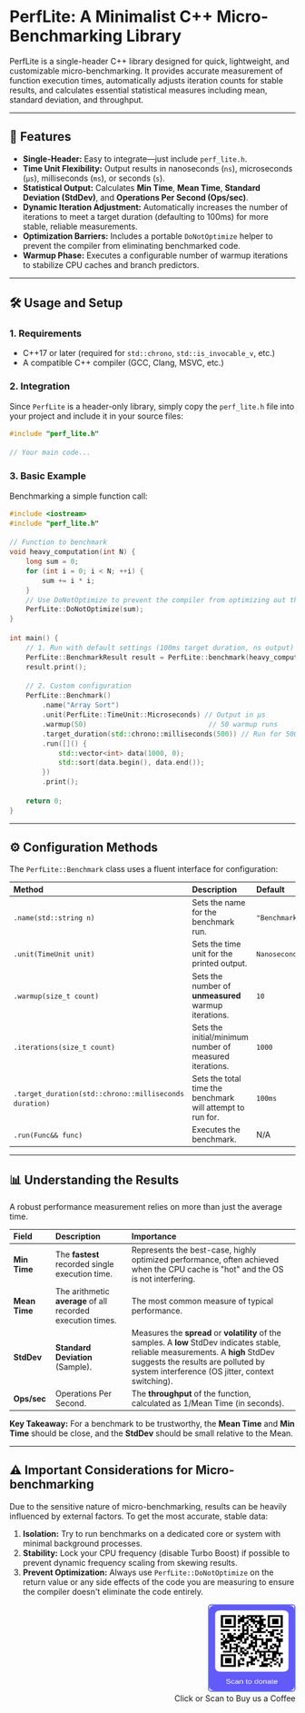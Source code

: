 

# PerfLite: A Minimalist C++ Micro-Benchmarking Library

PerfLite is a single-header C++ library designed for quick, lightweight, and customizable micro-benchmarking. It provides accurate measurement of function execution times, automatically adjusts iteration counts for stable results, and calculates essential statistical measures including mean, standard deviation, and throughput.

---

## 🚀 Features

* **Single-Header:** Easy to integrate—just include `perf_lite.h`.
* **Time Unit Flexibility:** Output results in nanoseconds (`ns`), microseconds (`µs`), milliseconds (`ms`), or seconds (`s`).
* **Statistical Output:** Calculates **Min Time**, **Mean Time**, **Standard Deviation (StdDev)**, and **Operations Per Second (Ops/sec)**.
* **Dynamic Iteration Adjustment:** Automatically increases the number of iterations to meet a target duration (defaulting to 100ms) for more stable, reliable measurements.
* **Optimization Barriers:** Includes a portable `DoNotOptimize` helper to prevent the compiler from eliminating benchmarked code.
* **Warmup Phase:** Executes a configurable number of warmup iterations to stabilize CPU caches and branch predictors.

---

## 🛠️ Usage and Setup

### 1. Requirements

* C++17 or later (required for `std::chrono`, `std::is_invocable_v`, etc.)
* A compatible C++ compiler (GCC, Clang, MSVC, etc.)

### 2. Integration

Since `PerfLite` is a header-only library, simply copy the `perf_lite.h` file into your project and include it in your source files:

```cpp
#include "perf_lite.h"

// Your main code...
````

### 3\. Basic Example

Benchmarking a simple function call:

```cpp
#include <iostream>
#include "perf_lite.h"

// Function to benchmark
void heavy_computation(int N) {
    long sum = 0;
    for (int i = 0; i < N; ++i) {
        sum += i * i;
    }
    // Use DoNotOptimize to prevent the compiler from optimizing out the calculation
    PerfLite::DoNotOptimize(sum); 
}

int main() {
    // 1. Run with default settings (100ms target duration, ns output)
    PerfLite::BenchmarkResult result = PerfLite::benchmark(heavy_computation, 1000);
    result.print();

    // 2. Custom configuration
    PerfLite::Benchmark()
        .name("Array Sort")
        .unit(PerfLite::TimeUnit::Microseconds) // Output in µs
        .warmup(50)                              // 50 warmup runs
        .target_duration(std::chrono::milliseconds(500)) // Run for 500ms
        .run([]() {
            std::vector<int> data(1000, 0);
            std::sort(data.begin(), data.end());
        })
        .print();

    return 0;
}
```

-----

## ⚙️ Configuration Methods

The `PerfLite::Benchmark` class uses a fluent interface for configuration:

| Method | Description | Default |
| :--- | :--- | :--- |
| `.name(std::string n)` | Sets the name for the benchmark run. | `"Benchmark"` |
| `.unit(TimeUnit unit)` | Sets the time unit for the printed output. | `Nanoseconds` |
| `.warmup(size_t count)` | Sets the number of **unmeasured** warmup iterations. | `10` |
| `.iterations(size_t count)` | Sets the initial/minimum number of measured iterations. | `1000` |
| `.target_duration(std::chrono::milliseconds duration)` | Sets the total time the benchmark will attempt to run for. | `100ms` |
| `.run(Func&& func)` | Executes the benchmark. | N/A |

-----

## 📊 Understanding the Results

A robust performance measurement relies on more than just the average time.

| Field | Description | Importance |
| :--- | :--- | :--- |
| **Min Time** | The **fastest** recorded single execution time. | Represents the best-case, highly optimized performance, often achieved when the CPU cache is "hot" and the OS is not interfering. |
| **Mean Time** | The arithmetic **average** of all recorded execution times. | The most common measure of typical performance. |
| **StdDev** | **Standard Deviation** (Sample). | Measures the **spread** or **volatility** of the samples. A **low** StdDev indicates stable, reliable measurements. A **high** StdDev suggests the results are polluted by system interference (OS jitter, context switching). |
| **Ops/sec** | Operations Per Second. | The **throughput** of the function, calculated as $1 / \text{Mean Time (in seconds)}$. |

**Key Takeaway:** For a benchmark to be trustworthy, the **Mean Time** and **Min Time** should be close, and the **StdDev** should be small relative to the Mean.

-----

## ⚠️ Important Considerations for Micro-benchmarking

Due to the sensitive nature of micro-benchmarking, results can be heavily influenced by external factors. To get the most accurate, stable data:

1.  **Isolation:** Try to run benchmarks on a dedicated core or system with minimal background processes.
2.  **Stability:** Lock your CPU frequency (disable Turbo Boost) if possible to prevent dynamic frequency scaling from skewing results.
3.  **Prevent Optimization:** Always use `PerfLite::DoNotOptimize` on the return value or any side effects of the code you are measuring to ensure the compiler doesn't eliminate the code entirely.

<!-- end list -->

<p align="right">
  <a href="https://donate.stripe.com/5kQ4gAa0b4pP7YQaW35EY00">
    <img src="./stripe-donate-qrcode.png" 
         alt="Scan to buy us a coffee with Stripe" 
         width="150" 
         height="150" 
         style="border: 2px solid #6772E5; border-radius: 5px;">
  </a>
  <br>
  <medium>Click or Scan to Buy us a Coffee</medium>
</p>
